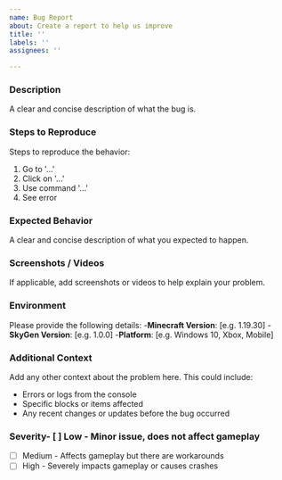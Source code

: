 ```yaml
---
name: Bug Report
about: Create a report to help us improve
title: ''
labels: ''
assignees: ''

---
```


### Description

A clear and concise description of what the bug is.

### Steps to Reproduce

Steps to reproduce the behavior:
1. Go to '...'
2. Click on '...'
3. Use command '...'
4. See error

### Expected Behavior

A clear and concise description of what you expected to happen.

### Screenshots / Videos

If applicable, add screenshots or videos to help explain your problem.

### Environment

Please provide the following details:
-**Minecraft Version**: [e.g. 1.19.30]
-**SkyGen Version**: [e.g. 1.0.0]
-**Platform**: [e.g. Windows 10, Xbox, Mobile]

### Additional Context

Add any other context about the problem here. This could include:
- Errors or logs from the console
- Specific blocks or items affected
- Any recent changes or updates before the bug occurred

### Severity- [ ] Low - Minor issue, does not affect gameplay
- [ ] Medium - Affects gameplay but there are workarounds
- [ ] High - Severely impacts gameplay or causes crashes
